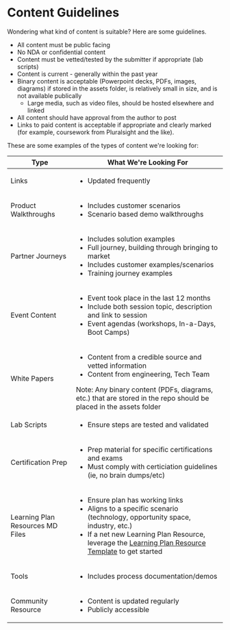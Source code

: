 # Content Guidelines

Wondering what kind of content is suitable?  Here are some guidelines.

* All content must be public facing 
* No NDA or confidential content
* Content must be vetted/tested by the submitter if appropriate (lab scripts)
* Content is current - generally within the past year
* Binary content is acceptable (Powerpoint decks, PDFs, images, diagrams) if stored in the assets folder, is relatively small in size, and is not available publically
    * Large media, such as video files, should be hosted elsewhere and linked
* All content should have approval from the author to post
* Links to paid content is acceptable if appropriate and clearly marked (for example, coursework from Pluralsight and the like).

These are some examples of the types of content we're looking for:

| Type | What We're Looking For |
| -------- | ---------- |
| Links | <ul><li>Updated frequently</li></ul> |
| Product Walkthroughs | <ul><li>Includes customer scenarios</li><li>Scenario based demo walkthroughs</li></ul> |
| Partner Journeys | <ul><li>Includes solution examples</li><li>Full journey, building through bringing to market</li><li>Includes customer examples/scenarios</li><li>Training journey examples</li></ul> |
| Event Content | <ul><li>Event took place in the last 12 months</li><li>Include both session topic, description and link to session</li><li>Event agendas (workshops, In-a-Days, Boot Camps)</li></ul> |
| White Papers | <ul><li>Content from a credible source and vetted information</li><li>Content from engineering, Tech Team</li></ul> Note: Any binary content (PDFs, diagrams, etc.) that are stored in the repo should be placed in the assets folder |
| Lab Scripts | <ul><li>Ensure steps are tested and validated</li></ul> |
| Certification Prep | <ul><li>Prep material for specific certifications and exams</li><li>Must comply with certiciation guidelines (ie, no brain dumps/etc)</il></ul> |
| Learning Plan Resources MD Files | <ul><li>Ensure plan has working links</li><li>Aligns to a specific scenario (technology, opportunity space, industry, etc.)</li><li>If a net new Learning Plan Resource, leverage the [Learning Plan Resource Template](template.md) to get started</li></ul> |
| Tools | <ul><li>Includes process documentation/demos</li></ul> |
| Community Resource | <ul><li>Content is updated regularly</li><li>Publicly accessible</ul> |




